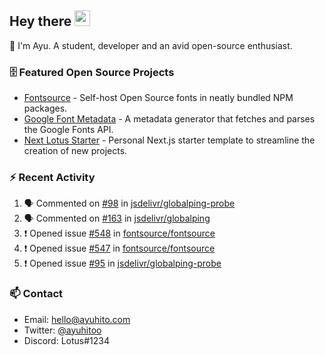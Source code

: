 ## Hey there <img src="https://media.giphy.com/media/hvRJCLFzcasrR4ia7z/giphy.gif" width="25" height="25">

📝 I'm Ayu. A student, developer and an avid open-source enthusiast.

### 🗄 Featured Open Source Projects

- [Fontsource](https://github.com/fontsource/fontsource) - Self-host Open Source fonts in neatly bundled NPM packages.
- [Google Font Metadata](https://github.com/fontsource/google-font-metadata) - A metadata generator that fetches and parses the Google Fonts API.
- [Next Lotus Starter](https://github.com/DecliningLotus/next-lotus-starter) - Personal Next.js starter template to streamline the creation of new projects.

### ⚡ Recent Activity

<!--START_SECTION:activity-->

1. 🗣 Commented on [#98](https://github.com/jsdelivr/globalping-probe/issues/98) in [jsdelivr/globalping-probe](https://github.com/jsdelivr/globalping-probe)
2. 🗣 Commented on [#163](https://github.com/jsdelivr/globalping/issues/163) in [jsdelivr/globalping](https://github.com/jsdelivr/globalping)
3. ❗️ Opened issue [#548](https://github.com/fontsource/fontsource/issues/548) in [fontsource/fontsource](https://github.com/fontsource/fontsource)
4. ❗️ Opened issue [#547](https://github.com/fontsource/fontsource/issues/547) in [fontsource/fontsource](https://github.com/fontsource/fontsource)
5. ❗️ Opened issue [#95](https://github.com/jsdelivr/globalping-probe/issues/95) in [jsdelivr/globalping-probe](https://github.com/jsdelivr/globalping-probe)
<!--END_SECTION:activity-->

### 📫 Contact

- Email: hello@ayuhito.com
- Twitter: [@ayuhitoo](https://twitter.com/ayuhitoo)
- Discord: Lotus#1234

